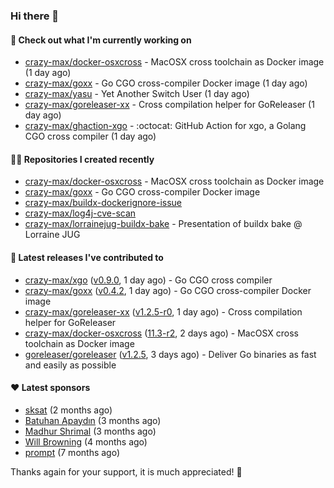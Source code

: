 ### Hi there 👋

#### 👷 Check out what I'm currently working on

- [crazy-max/docker-osxcross](https://github.com/crazy-max/docker-osxcross) - MacOSX cross toolchain as Docker image (1 day ago)
- [crazy-max/goxx](https://github.com/crazy-max/goxx) - Go CGO cross-compiler Docker image (1 day ago)
- [crazy-max/yasu](https://github.com/crazy-max/yasu) - Yet Another Switch User (1 day ago)
- [crazy-max/goreleaser-xx](https://github.com/crazy-max/goreleaser-xx) - Cross compilation helper for GoReleaser (1 day ago)
- [crazy-max/ghaction-xgo](https://github.com/crazy-max/ghaction-xgo) - :octocat: GitHub Action for xgo, a Golang CGO cross compiler (1 day ago)

#### 👨‍💻 Repositories I created recently

- [crazy-max/docker-osxcross](https://github.com/crazy-max/docker-osxcross) - MacOSX cross toolchain as Docker image
- [crazy-max/goxx](https://github.com/crazy-max/goxx) - Go CGO cross-compiler Docker image
- [crazy-max/buildx-dockerignore-issue](https://github.com/crazy-max/buildx-dockerignore-issue)
- [crazy-max/log4j-cve-scan](https://github.com/crazy-max/log4j-cve-scan)
- [crazy-max/lorrainejug-buildx-bake](https://github.com/crazy-max/lorrainejug-buildx-bake) - Presentation of buildx bake @ Lorraine JUG

#### 🚀 Latest releases I've contributed to

- [crazy-max/xgo](https://github.com/crazy-max/xgo) ([v0.9.0](https://github.com/crazy-max/xgo/releases/tag/v0.9.0), 1 day ago) - Go CGO cross compiler
- [crazy-max/goxx](https://github.com/crazy-max/goxx) ([v0.4.2](https://github.com/crazy-max/goxx/releases/tag/v0.4.2), 1 day ago) - Go CGO cross-compiler Docker image
- [crazy-max/goreleaser-xx](https://github.com/crazy-max/goreleaser-xx) ([v1.2.5-r0](https://github.com/crazy-max/goreleaser-xx/releases/tag/v1.2.5-r0), 1 day ago) - Cross compilation helper for GoReleaser
- [crazy-max/docker-osxcross](https://github.com/crazy-max/docker-osxcross) ([11.3-r2](https://github.com/crazy-max/docker-osxcross/releases/tag/11.3-r2), 2 days ago) - MacOSX cross toolchain as Docker image
- [goreleaser/goreleaser](https://github.com/goreleaser/goreleaser) ([v1.2.5](https://github.com/goreleaser/goreleaser/releases/tag/v1.2.5), 3 days ago) - Deliver Go binaries as fast and easily as possible

#### ❤️ Latest sponsors
- [sksat](https://github.com/sksat) (2 months ago)
- [Batuhan Apaydın](https://github.com/developer-guy) (3 months ago)
- [Madhur Shrimal](https://github.com/shrimalmadhur) (3 months ago)
- [Will Browning](https://github.com/willbrowningme) (4 months ago)
- [prompt](https://github.com/pr-mpt) (7 months ago)

Thanks again for your support, it is much appreciated! 🙏
